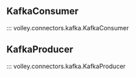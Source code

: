 ## KafkaConsumer
::: volley.connectors.kafka.KafkaConsumer

## KafkaProducer
::: volley.connectors.kafka.KafkaProducer
